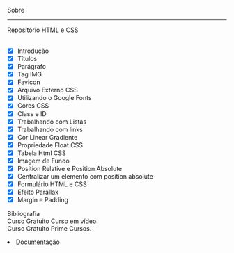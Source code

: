 Sobre
___
Repositório HTML e CSS<br>
<br>

* [x] Introdução
* [x] Títulos
* [x] Parágrafo
* [x] Tag IMG
* [x] Favicon
* [x] Arquivo Externo CSS
* [x] Utilizando o Google Fonts
* [x] Cores CSS
* [x] Class e ID
* [x] Trabalhando com Listas
* [x] Trabalhando com links
* [x] Cor Linear Gradiente
* [x] Propriedade Float CSS
* [x] Tabela Html CSS 
* [x] Imagem de Fundo
* [x] Position Relative e Position Absolute
* [x] Centralizar um elemento com position absolute
* [x] Formulário HTML e CSS 
* [x] Efeito Parallax
* [x] Margin e Padding

Bibliografia <br>
Curso Gratuito Curso em vídeo. <br>
Curso Gratuito Prime Cursos. <br>

<li><a href="https://developer.mozilla.org/pt-BR/docs/Web#documenta%C3%A7%C3%A3o_para_desenvolvedores_web" target="_blank">Documentação</a></li>

